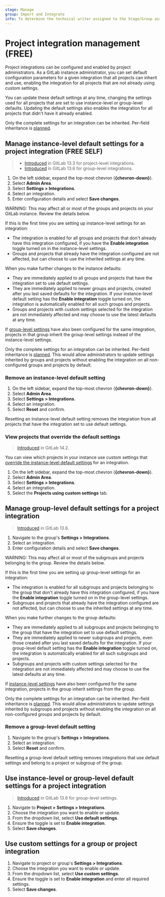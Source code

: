 ```yaml
---
stage: Manage
group: Import and Integrate
info: To determine the technical writer assigned to the Stage/Group associated with this page, see https://about.gitlab.com/handbook/product/ux/technical-writing/#assignments
---
```


# Project integration management **(FREE)**

Project integrations can be configured and enabled by project administrators. As a GitLab instance
administrator, you can set default configuration parameters for a given integration that all projects
can inherit and use, enabling the integration for all projects that are not already using custom
settings.

You can update these default settings at any time, changing the settings used for all projects that
are set to use instance-level or group-level defaults. Updating the default settings also enables the integration
for all projects that didn't have it already enabled.

Only the complete settings for an integration can be inherited. Per-field inheritance is [planned](https://gitlab.com/groups/gitlab-org/-/epics/2137).

## Manage instance-level default settings for a project integration **(FREE SELF)**

> - [Introduced](https://gitlab.com/groups/gitlab-org/-/epics/2137) in GitLab 13.3 for project-level integrations.
> - [Introduced](https://gitlab.com/groups/gitlab-org/-/epics/2543) in GitLab 13.6 for group-level integrations.

1. On the left sidebar, expand the top-most chevron (**{chevron-down}**).
1. Select **Admin Area**.
1. Select **Settings > Integrations**.
1. Select an integration.
1. Enter configuration details and select **Save changes**.

WARNING:
This may affect all or most of the groups and projects on your GitLab instance. Review the details
below.

If this is the first time you are setting up instance-level settings for an integration:

- The integration is enabled for all groups and projects that don't already have this integration configured,
  if you have the **Enable integration** toggle turned on in the instance-level settings.
- Groups and projects that already have the integration configured are not affected, but can choose to use the
  inherited settings at any time.

When you make further changes to the instance defaults:

- They are immediately applied to all groups and projects that have the integration set to use default settings.
- They are immediately applied to newer groups and projects, created after you last saved defaults for the
  integration. If your instance-level default setting has the **Enable integration** toggle turned
  on, the integration is automatically enabled for all such groups and projects.
- Groups and projects with custom settings selected for the integration are not immediately affected and may
  choose to use the latest defaults at any time.

If [group-level settings](#manage-group-level-default-settings-for-a-project-integration) have also
been configured for the same integration, projects in that group inherit the group-level settings
instead of the instance-level settings.

Only the complete settings for an integration can be inherited. Per-field inheritance
is [planned](https://gitlab.com/groups/gitlab-org/-/epics/2137). This would allow
administrators to update settings inherited by groups and projects without enabling the
integration on all non-configured groups and projects by default.

### Remove an instance-level default setting

1. On the left sidebar, expand the top-most chevron (**{chevron-down}**).
1. Select **Admin Area**.
1. Select **Settings > Integrations**.
1. Select an integration.
1. Select **Reset** and confirm.

Resetting an instance-level default setting removes the integration from all projects that have the integration set to use default settings.

### View projects that override the default settings

> [Introduced](https://gitlab.com/gitlab-org/gitlab/-/issues/218252) in GitLab 14.2.

You can view which projects in your instance use custom settings that [override the instance-level default settings](#use-custom-settings-for-a-group-or-project-integration)
for an integration.

1. On the left sidebar, expand the top-most chevron (**{chevron-down}**).
1. Select **Admin Area**.
1. Select **Settings > Integrations**.
1. Select an integration.
1. Select the **Projects using custom settings** tab.

## Manage group-level default settings for a project integration

> [Introduced](https://gitlab.com/groups/gitlab-org/-/epics/2543) in GitLab 13.6.

1. Navigate to the group's **Settings > Integrations**.
1. Select an integration.
1. Enter configuration details and select **Save changes**.

WARNING:
This may affect all or most of the subgroups and projects belonging to the group. Review the details below.

If this is the first time you are setting up group-level settings for an integration:

- The integration is enabled for all subgroups and projects belonging to the group that don't already have
  this integration configured, if you have the **Enable integration** toggle turned on in the group-level
  settings.
- Subgroups and projects that already have the integration configured are not affected, but can choose to use
  the inherited settings at any time.

When you make further changes to the group defaults:

- They are immediately applied to all subgroups and projects belonging to the group that have the integration
  set to use default settings.
- They are immediately applied to newer subgroups and projects, even those created after you last saved defaults for the
  integration. If your group-level default setting has the **Enable integration** toggle turned on,
  the integration is automatically enabled for all such subgroups and projects.
- Subgroups and projects with custom settings selected for the integration are not immediately affected and
  may choose to use the latest defaults at any time.

If [instance-level settings](#manage-instance-level-default-settings-for-a-project-integration)
have also been configured for the same integration, projects in the group inherit settings from the group.

Only the complete settings for an integration can be inherited. Per-field inheritance
is [planned](https://gitlab.com/groups/gitlab-org/-/epics/2137). This would allow
administrators to update settings inherited by subgroups and projects without enabling the
integration on all non-configured groups and projects by default.

### Remove a group-level default setting

1. Navigate to the group's **Settings > Integrations**.
1. Select an integration.
1. Select **Reset** and confirm.

Resetting a group-level default setting removes integrations that use default settings and belong to a project or subgroup of the group.

## Use instance-level or group-level default settings for a project integration

> [Introduced](https://gitlab.com/groups/gitlab-org/-/epics/2543) in GitLab 13.6 for group-level settings.

1. Navigate to **Project > Settings > Integrations**.
1. Choose the integration you want to enable or update.
1. From the dropdown list, select **Use default settings**.
1. Ensure the toggle is set to **Enable integration**.
1. Select **Save changes**.

## Use custom settings for a group or project integration

1. Navigate to project or group's **Settings > Integrations**.
1. Choose the integration you want to enable or update.
1. From the dropdown list, select **Use custom settings**.
1. Ensure the toggle is set to **Enable integration** and enter all required settings.
1. Select **Save changes**.
